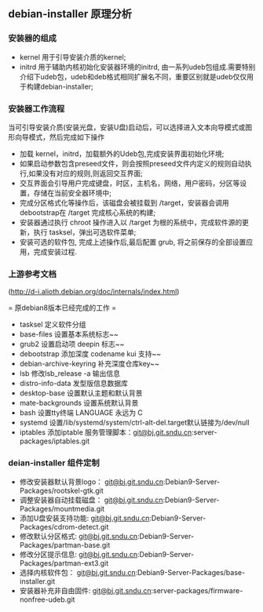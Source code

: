 debian-installer 原理分析
-------------------------

### 安装器的组成

-   kernel 用于引导安装介质的kernel;
-   initrd 用于辅助内核初始化安装器环境的initrd,
    由一系列udeb包组成.需要特别介绍下udeb包，udeb和deb格式相同扩展名不同，重要区别就是udeb仅仅用于构建debian-installer;

### 安装器工作流程

当可引导安装介质(安装光盘，安装U盘)启动后，可以选择进入文本向导模式或图形向导模式，然后完成如下操作

-   加载 kernel，initrd，加载额外的Udeb包,完成安装界面初始化环境;
-   如果启动参数包含preseed文件，则会按照preseed文件内定义的规则自动执行,如果没有对应的规则,则返回交互界面;
-   交互界面会引导用户完成键盘，时区，主机名，网络，用户密码，分区等设置，存储在当前安全器环境中;
-   完成分区格式化等操作后，该磁盘会被挂载到
    /target，安装器会调用debootstrap在 /target 完成核心系统的构建;
-   安装器通过执行 chroot 操作进入以 /target
    为根的系统中，完成软件源的更新，执行 tasksel，弹出可选软件菜单;
-   安装可选的软件包, 完成上述操作后,最后配置
    grub, 将之前保存的全部设置应用，完成安装过程.

### 上游参考文档

(http://d-i.alioth.debian.org/doc/internals/index.html)

= 原debian8版本已经完成的工作 =

* tasksel                定义软件分组 
* base-files             设置基本系统标志~~
* grub2                  设置启动项 deepin 标志~~
* debootstrap            添加深度 codename kui 支持~~
* debian-archive-keyring 补充深度仓库key~~ 
* lsb                    修改lsb_release -a 输出信息
* distro-info-data       发型版信息数据库
* desktop-base           设置默认主题和默认背景
* mate-backgrounds       设置系统默认背景
* bash                   设置tty终端 LANGUAGE 永远为 C              
* systemd                设置/lib/systemd/system/ctrl-alt-del.target默认链接为/dev/null
* iptables               添加iptable 服务管理脚本：git@bj.git.sndu.cn:server-packages/iptables.git

### deian-installer 组件定制

* 修改安装器默认背景logo：                     git@bj.git.sndu.cn:Debian9-Server-Packages/rootskel-gtk.git
* 调整安装器自动挂载磁盘：                     git@bj.git.sndu.cn:Debian9-Server-Packages/mountmedia.git
* 添加U盘安装支持功能:                         git@bj.git.sndu.cn:Debian9-Server-Packages/cdrom-detect.git
* 修改默认分区格式:                            git@bj.git.sndu.cn:Debian9-Server-Packages/partman-base.git
* 修改分区提示信息:                            git@bj.git.sndu.cn:Debian9-Server-Packages/partman-ext3.git 
* 选择内核软件包：                             git@bj.git.sndu.cn:Debian9-Server-Packages/base-installer.git
* 安装器补充非自由固件:                        git@bj.git.sndu.cn:server-packages/firmware-nonfree-udeb.git
